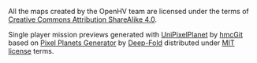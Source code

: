 All the maps created by the OpenHV team are licensed under the terms of [Creative Commons Attribution ShareAlike 4.0](https://creativecommons.org/licenses/by-sa/4.0/).

Single player mission previews generated with [UniPixelPlanet](https://hmcgit.github.io/UniPixelPlanetWebGLDemo/) by [hmcGit](https://github.com/hmcGit) based on [Pixel Planets Generator](https://deep-fold.itch.io/pixel-planet-generator) by [Deep-Fold](https://github.com/Deep-Fold) distributed under [MIT license](https://opensource.org/licenses/MIT) terms.
